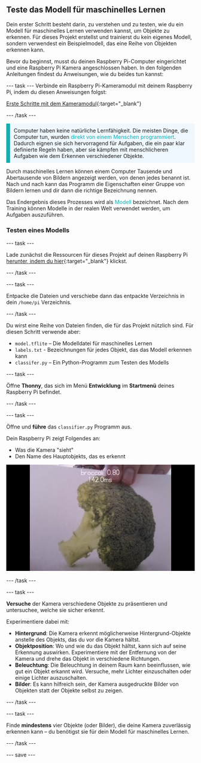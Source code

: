 ## Teste das Modell für maschinelles Lernen

Dein erster Schritt besteht darin, zu verstehen und zu testen, wie du ein Modell für maschinelles Lernen verwenden kannst, um Objekte zu erkennen. Für dieses Projekt erstellst und trainierst du kein eigenes Modell, sondern verwendest ein Beispielmodell, das eine Reihe von Objekten erkennen kann.

Bevor du beginnst, musst du deinen Raspberry Pi-Computer eingerichtet und eine Raspberry Pi Kamera angeschlossen haben. In den folgenden Anleitungen findest du Anweisungen, wie du beides tun kannst:

--- task --- Verbinde ein Raspberry Pi-Kameramodul mit deinem Raspberry Pi, indem du diesen Anweisungen folgst:

[Erste Schritte mit dem Kameramodul](https://projects.raspberrypi.org/en/projects/getting-started-with-picamera){:target="_blank"}

--- /task ---

<p style="border-left: solid; border-width:10px; border-color: #0faeb0; background-color: aliceblue; padding: 10px;">
Computer haben keine natürliche Lernfähigkeit. Die meisten Dinge, die Computer tun, wurden <span style="color: #0faeb0">direkt von einem Menschen programmiert</span>. Dadurch eignen sie sich hervorragend für Aufgaben, die ein paar klar definierte Regeln haben, aber sie kämpfen mit menschlicheren Aufgaben wie dem Erkennen verschiedener Objekte.

Durch maschinelles Lernen können einem Computer Tausende und Abertausende von Bildern angezeigt werden, von denen jedes benannt ist. Nach und nach kann das Programm die Eigenschaften einer Gruppe von Bildern lernen und dir dann die richtige Bezeichnung nennen.

Das Endergebnis dieses Prozesses wird als <span style="color: #0faeb0">Modell</span> bezeichnet. Nach dem Training können Modelle in der realen Welt verwendet werden, um Aufgaben auszuführen. 
</p>

### Testen eines Modells

--- task ---

 Lade zunächst die Ressourcen für dieses Projekt auf deinen Raspberry Pi [herunter, indem du hier](http://rpf.io/p/de-DE/robot-face-go){:target="_blank"} klickst.

 --- /task ---

 --- task ---

 Entpacke die Dateien und verschiebe dann das entpackte Verzeichnis in dein `/home/pi` Verzeichnis.

 --- /task ---

 Du wirst eine Reihe von Dateien finden, die für das Projekt nützlich sind. Für diesen Schritt verwende aber:

 - `model.tflite` – Die Modelldatei für maschinelles Lernen
 - `labels.txt` - Bezeichnungen für jedes Objekt, das das Modell erkennen kann
 - `classifer.py` – Ein Python-Programm zum Testen des Modells

--- task ---

Öffne **Thonny**, das sich im Menü **Entwicklung** im **Startmenü** deines Raspberry Pi befindet.

 --- /task ---

--- task ---

Öffne und **führe** das `classifier.py` Programm aus.

Dein Raspberry Pi zeigt Folgendes an:
+ Was die Kamera "sieht"
+ Den Name des Hauptobjekts, das es erkennt

 ![Bild des laufenden Erkennungsprozesses.](images/classifier.png)

--- /task ---

--- task ---

 **Versuche** der Kamera verschiedene Objekte zu präsentieren und untersuchee, welche sie sicher erkennt.

 Experimentiere dabei mit:
   - **Hintergrund**: Die Kamera erkennt möglicherweise Hintergrund-Objekte anstelle des Objekts, das du vor die Kamera hältst.
   - **Objektposition**: Wo und wie du das Objekt hältst, kann sich auf seine Erkennung auswirken. Experimentiere mit der Entfernung von der Kamera und drehe das Objekt in verschiedene Richtungen.
   - **Beleuchtung**: Die Beleuchtung in deinem Raum kann beeinflussen, wie gut ein Objekt erkannt wird. Versuche, mehr Lichter einzuschalten oder einige Lichter auszuschalten.
   - **Bilder**: Es kann hilfreich sein, der Kamera ausgedruckte Bilder von Objekten statt der Objekte selbst zu zeigen.

--- /task ---

--- task ---

Finde **mindestens** vier Objekte (oder Bilder), die deine Kamera zuverlässig erkennen kann – du benötigst sie für dein Modell für maschinelles Lernen.

--- /task ---

--- save ---
